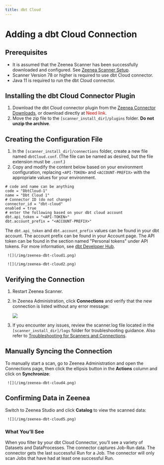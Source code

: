 ```yaml
---
title: dbt Cloud
---
```


# Adding a dbt Cloud Connection

## Prerequisites

* It is assumed that the Zeenea Scanner has been successfully downloaded and configured. See [Zeenea Scanner Setup](./zeenea-scanner-setup.md).
* Scanner Version 78 or higher is required to use dbt Cloud connector. 
* Java 11 is required to run the dbt Cloud connector.

## Installing the dbt Cloud Connector Plugin

1. Download the dbt Cloud connector plugin from the [Zeenea Connector Downloads](./zeenea-connectors-list.md), or download directly at <font color="red">Need link</font>.
2. Move the zip file to the `[scanner_install_dir]/plugins` folder. **Do not unzip the archive**.

## Creating the Configuration File

1. In the `[scanner_install_dir]/connections` folder, create a new file named `dbtCloud.conf`. (The file can be named as desired, but the file extension must be `.conf`.)
2. Copy and modify the content below based on your environment configuration, replacing `<API-TOKEN>` and `<ACCOUNT-PREFIX>` with the appropriate values for your environment.
   
```
# code and name can be anything
code = "DbtCloud-1"
name = "Dbt Cloud 1"
# Connector ID (do not change)
connector_id = "dbt-cloud"
enabled = true
# enter the following based on your dbt cloud account
dbt.api_token = "<API-TOKEN>"
dbt.account_prefix = "<ACCOUNT-PREFIX>"
```

The `dbt.api_token` and `dbt.account_prefix` values can be found in your dbt account. The account prefix can be found in your Account page. The API token can be found in the section named "Personal tokens" under API tokens. For more information, see [dbt Developer Hub](https://docs.getdbt.com/dbt-cloud/api-v2#/authentication). 

     ![](/img/zeenea-dbt-cloud1.png)

     ![](/img/zeenea-dbt-cloud2.png)

## Verifying the Connection

1. Restart Zeenea Scanner.
2. In Zeenea Administration, click **Connections** and verify that the new connection is listed without any error message:

     ![](/img/zeenea-dbt-cloud3.png)

3. If you encounter any issues, review the scanner.log file located in the `[scanner_install_dir]/logs` folder for troubleshooting guidance. Also refer to [Troubleshooting for Scanners and Connections](./zeenea-troubleshooting.md).

## Manually Syncing the Connection

To manually start a scan, go to Zeenea Administration and open the Connections page, then click the ellipsis button in the **Actions** column and click on **Synchronize**:

     ![](/img/zeenea-dbt-cloud4.png)

## Confirming Data in Zeenea

Switch to Zeenea Studio and click **Catalog** to view the scanned data:

     ![](/img/zeenea-dbt-cloud5.png)

### What You’ll See

When you filter by your dbt Cloud Connector, you’ll see a variety of Datasets and DataProcesses. The connector captures Job-Run data. The connector gets the last successful Run for a Job. The connector will only scan Jobs that have had at least one successful Run. 